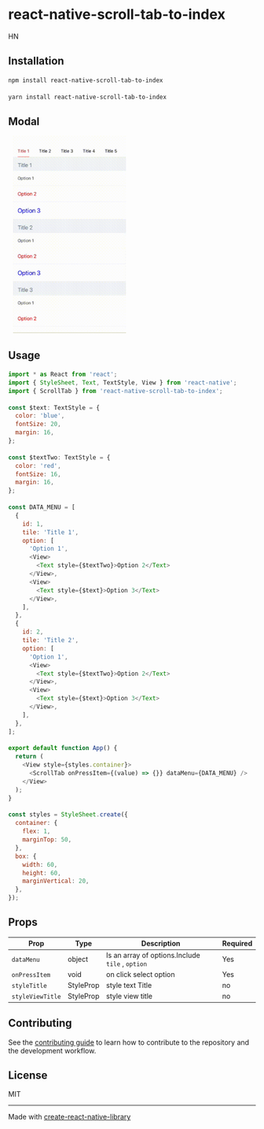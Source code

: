 # react-native-scroll-tab-to-index

HN

## Installation

```sh
npm install react-native-scroll-tab-to-index

yarn install react-native-scroll-tab-to-index
```
## Modal

<img src="src/image/demo.gif" height="400px" style="margin-left:10px" />

## Usage

```js
import * as React from 'react';
import { StyleSheet, Text, TextStyle, View } from 'react-native';
import { ScrollTab } from 'react-native-scroll-tab-to-index';

const $text: TextStyle = {
  color: 'blue',
  fontSize: 20,
  margin: 16,
};

const $textTwo: TextStyle = {
  color: 'red',
  fontSize: 16,
  margin: 16,
};

const DATA_MENU = [
  {
    id: 1,
    tile: 'Title 1',
    option: [
      'Option 1',
      <View>
        <Text style={$textTwo}>Option 2</Text>
      </View>,
      <View>
        <Text style={$text}>Option 3</Text>
      </View>,
    ],
  },
  {
    id: 2,
    tile: 'Title 2',
    option: [
      'Option 1',
      <View>
        <Text style={$textTwo}>Option 2</Text>
      </View>,
      <View>
        <Text style={$text}>Option 3</Text>
      </View>,
    ],
  },
];

export default function App() {
  return (
    <View style={styles.container}>
      <ScrollTab onPressItem={(value) => {}} dataMenu={DATA_MENU} />
    </View>
  );
}

const styles = StyleSheet.create({
  container: {
    flex: 1,
    marginTop: 50,
  },
  box: {
    width: 60,
    height: 60,
    marginVertical: 20,
  },
});

```


## Props

| Prop                    |    Type  | Description                                                                 |Required|
|-------------------------|----------|-----------------------------------------------------------------------------|--------|
|`dataMenu`               | object   | Is an array of options.Include `tile` , `option`                            |  Yes   |
|`onPressItem`            | void     | on click select option                                                      |  Yes   |
|`styleTitle`             | StyleProp     | style text Title                                                       |  no    |
|`styleViewTitle`         | StyleProp     | style view title                                                       |  no    |




## Contributing

See the [contributing guide](CONTRIBUTING.md) to learn how to contribute to the repository and the development workflow.

## License

MIT

---

Made with [create-react-native-library](https://github.com/callstack/react-native-builder-bob)
